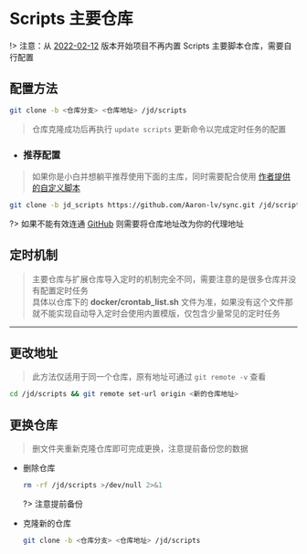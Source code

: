 # Scripts 主要仓库
!> 注意：从 [2022-02-12](./start/历史更新?id=_2022-02-12) 版本开始项目不再内置 Scripts 主要脚本仓库，需要自行配置

## 配置方法
```bash
git clone -b <仓库分支> <仓库地址> /jd/scripts
```
> 仓库克隆成功后再执行 `update scripts` 更新命令以完成定时任务的配置

- ### 推荐配置 <!-- {docsify-ignore} -->
> 如果你是小白并想躺平推荐使用下面的主库，同时需要配合使用 [作者提供的自定义脚本](./config/自定义脚本?id=使用作者提供的自定义脚本)
```bash
git clone -b jd_scripts https://github.com/Aaron-lv/sync.git /jd/scripts
```

  ?> 如果不能有效连通 [GitHub](https://github.com) 则需要将仓库地址改为你的代理地址

## 定时机制
> 主要仓库与扩展仓库导入定时的机制完全不同，需要注意的是很多仓库并没有配置定时任务\
> 具体以仓库下的 **docker/crontab_list.sh** 文件为准，如果没有这个文件那就不能实现自动导入定时会使用内置模版，仅包含少量常见的定时任务

***

## 更改地址
> 此方法仅适用于同一个仓库，原有地址可通过 `git remote -v` 查看
```bash
cd /jd/scripts && git remote set-url origin <新的仓库地址>
```

## 更换仓库
> 删文件夹重新克隆仓库即可完成更换，注意提前备份您的数据

- 删除仓库

    ```bash
    rm -rf /jd/scripts >/dev/null 2>&1
    ```
  ?> 注意提前备份

- 克隆新的仓库

    ```bash
    git clone -b <仓库分支> <仓库地址> /jd/scripts
    ```